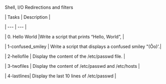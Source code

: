Shell, I/O Redirections and filters

| Tasks | Description |

| --- | --- |

| 0. Hello World |Write a script that prints “Hello, World”, |

| 1-confused_smiley | Write a script that displays a confused smiley "(Ôo)'.|

| 2-hellofile | Display the content of the /etc/passwd file.  |

| 3-twofiles | Display the content of /etc/passwd and /etc/hosts |

| 4-lastlines| Display the last 10 lines of /etc/passwd |
